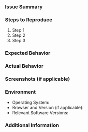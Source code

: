 <!-- 
Thank you for taking the time to open an issue! 
Please provide as much information as possible to help us understand and address the problem. 
-->

### Issue Summary

<!-- Briefly describe the issue you are facing. -->

### Steps to Reproduce

<!-- 
Please provide detailed steps to reproduce the issue. 
Include any necessary code snippets, configuration, or links to specific pages where the problem occurs. 
-->

1. Step 1
2. Step 2
3. Step 3

### Expected Behavior

<!-- Describe what you expected to happen. -->

### Actual Behavior

<!-- Describe what actually happened. -->

### Screenshots (if applicable)

<!-- 
If the issue is related to visual elements or errors, please provide screenshots to help us better understand the problem. 
-->

### Environment

<!-- 
Please provide details about your environment. 
Include the following information:
-->

- Operating System: 
- Browser and Version (if applicable):
- Relevant Software Versions:

### Additional Information

<!-- 
Add any additional context or information about the issue that may be helpful. 
Feel free to include any related links or references. 
-->
